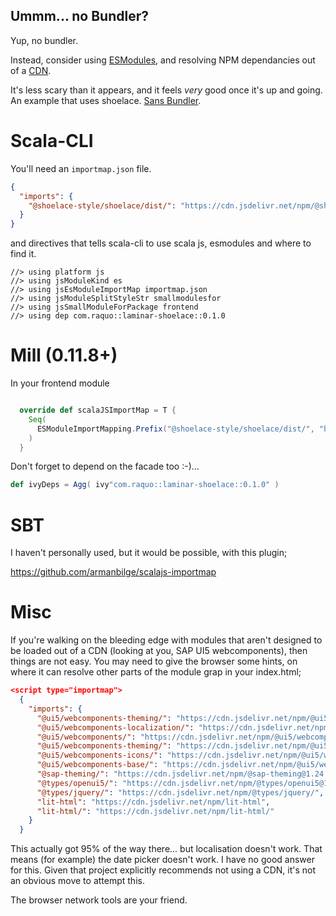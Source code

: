 Ummm... no Bundler?
---

Yup, no bundler.

Instead, consider using [ESModules](https://developer.mozilla.org/en-US/docs/Web/JavaScript/Guide/Modules), and resolving NPM dependancies out of a [CDN](https://www.jsdelivr.com).

It's less scary than it appears, and it feels _very_ good once it's up and going. An example that uses shoelace. [Sans Bundler](https://github.com/Quafadas/ShoelaceSansBundler).

# Scala-CLI

You'll need an `importmap.json` file.

```json
{
  "imports": {
    "@shoelace-style/shoelace/dist/": "https://cdn.jsdelivr.net/npm/@shoelace-style/shoelace@2.13.1/cdn/",
  }
}
```

and directives that tells scala-cli to use scala js, esmodules and where to find it.

```
//> using platform js
//> using jsModuleKind es
//> using jsEsModuleImportMap importmap.json
//> using jsModuleSplitStyleStr smallmodulesfor
//> using jsSmallModuleForPackage frontend
//> using dep com.raquo::laminar-shoelace::0.1.0
```

# Mill (0.11.8+)

In your frontend module

```scala sc:nocompile

  override def scalaJSImportMap = T {
    Seq(
      ESModuleImportMapping.Prefix("@shoelace-style/shoelace/dist/", "https://cdn.jsdelivr.net/npm/@shoelace-style/shoelace@2.13.1/cdn/")
    )
  }
```

Don't forget to depend on the facade too :-)...

```scala sc:nocompile
def ivyDeps = Agg( ivy"com.raquo::laminar-shoelace::0.1.0" )
```

# SBT

I haven't personally used, but it would be possible, with this plugin;

https://github.com/armanbilge/scalajs-importmap

# Misc

If you're walking on the bleeding edge with modules that aren't designed to be loaded out of a CDN (looking at you, SAP UI5 webcomponents), then things are not easy. You may need to give the browser some hints, on where it can resolve other parts of the module grap in your index.html;


```json
<script type="importmap">
  {
    "imports": {
      "@ui5/webcomponents-theming/": "https://cdn.jsdelivr.net/npm/@ui5/webcomponents-theming/",
      "@ui5/webcomponents-localization/": "https://cdn.jsdelivr.net/npm/@ui5/webcomponents-localization@1.24.7/",
      "@ui5/webcomponents/": "https://cdn.jsdelivr.net/npm/@ui5/webcomponents@1.24.7/",
      "@ui5/webcomponents-theming/": "https://cdn.jsdelivr.net/npm/@ui5/webcomponents-theming@1.24.7/",
      "@ui5/webcomponents-icons/": "https://cdn.jsdelivr.net/npm/@ui5/webcomponents-icons@1.24.7/",
      "@ui5/webcomponents-base/": "https://cdn.jsdelivr.net/npm/@ui5/webcomponents-base@1.24.7/",
      "@sap-theming/": "https://cdn.jsdelivr.net/npm/@sap-theming@1.24.7/",
      "@types/openui5/": "https://cdn.jsdelivr.net/npm/@types/openui5@1.24.7/",
      "@types/jquery/": "https://cdn.jsdelivr.net/npm/@types/jquery/",
      "lit-html": "https://cdn.jsdelivr.net/npm/lit-html",
      "lit-html/": "https://cdn.jsdelivr.net/npm/lit-html/"
    }
  }
```
This actually got 95% of the way there... but localisation doesn't work. That means (for example) the date picker doesn't work. I have no good answer for this. Given that project explicitly recommends not using a CDN, it's not an obvious move to attempt this.

The browser network tools are your friend.
